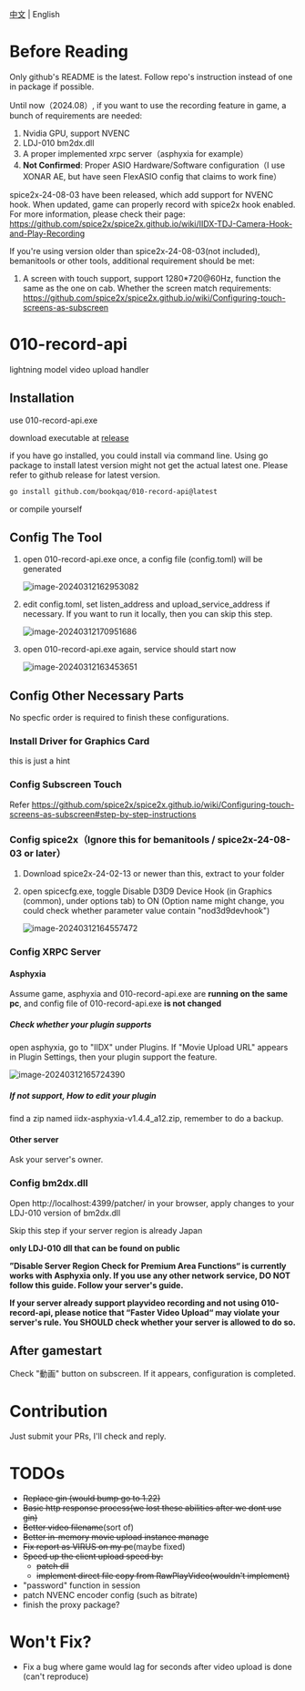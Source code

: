[中文](./README-zh.md) | English

# Before Reading

Only github's README is the latest. Follow repo's instruction instead of one in package if possible.

Until now（2024.08）, if you want to use the recording feature in game, a bunch of requirements are needed:

1. Nvidia GPU, support NVENC
2. LDJ-010 bm2dx.dll
3. A proper implemented xrpc server（asphyxia for example）
4. **Not Confirmed**: Proper ASIO Hardware/Software configuration（I use XONAR AE, but have seen FlexASIO config that claims to work fine）

spice2x-24-08-03 have been released, which add support for NVENC hook. When updated, game can properly record with spice2x hook enabled. For more information, please check their page: https://github.com/spice2x/spice2x.github.io/wiki/IIDX-TDJ-Camera-Hook-and-Play-Recording

If you're using version older than spice2x-24-08-03(not included), bemanitools or other tools, additional requirement should be met:

1. A screen with touch support, support 1280*720@60Hz, function the same as the one on cab. Whether the screen match requirements:  https://github.com/spice2x/spice2x.github.io/wiki/Configuring-touch-screens-as-subscreen

# 010-record-api

lightning model video upload handler

## Installation

use 010-record-api.exe

download executable at [release](https://github.com/bookqaq/010-record-api/releases/)

if you have go installed, you could install via command line. Using go package to install latest version might not get the actual latest one. Please refer to github release for latest version.

```bash
go install github.com/bookqaq/010-record-api@latest
```

or compile yourself

## Config The Tool

1. open 010-record-api.exe once, a config file (config.toml) will be generated

   ![image-20240312162953082](https://github.com/bookqaq/010-record-api/blob/images/image-20240312162953082.png?raw=true)

2. edit config.toml, set listen_address and upload_service_address if necessary. If you want to run it locally, then you can skip this step.

   ![image-20240312170951686](https://github.com/bookqaq/010-record-api/blob/images/image-20240313170201467.png?raw=true)

3. open 010-record-api.exe again, service should start now

   ![image-20240312163453651](https://github.com/bookqaq/010-record-api/blob/images/image-20240312163453651.png?raw=true)

## Config Other Necessary Parts

No specfic order is required to finish these configurations.

### Install Driver for Graphics Card

this is just a hint

### Config Subscreen Touch

Refer https://github.com/spice2x/spice2x.github.io/wiki/Configuring-touch-screens-as-subscreen#step-by-step-instructions

### Config spice2x（Ignore this for bemanitools / spice2x-24-08-03 or later）

1. Download spice2x-24-02-13 or newer than this, extract to your folder

2. open spicecfg.exe, toggle Disable D3D9 Device Hook (in Graphics (common), under options tab) to ON (Option name might change, you could check whether parameter value contain "nod3d9devhook")

   ![image-20240312164557472](https://github.com/bookqaq/010-record-api/blob/images/image-20240312164557472.png?raw=true)

### Config XRPC Server

#### Asphyxia

Assume game, asphyxia and 010-record-api.exe are **running on the same pc**, and config file of 010-record-api.exe **is not changed**

##### Check whether your plugin supports

open asphyxia, go to "IIDX" under Plugins. If "Movie Upload URL" appears in Plugin Settings, then your plugin support the feature.

![image-20240312165724390](https://github.com/bookqaq/010-record-api/blob/images/image-20240312165724390.png?raw=true)

##### If not support, How to edit your plugin

find a zip named iidx-asphyxia-v1.4.4_a12.zip, remember to do a backup.

#### Other server

Ask your server's owner.

### Config bm2dx.dll

Open http://localhost:4399/patcher/ in your browser, apply changes to your LDJ-010 version of bm2dx.dll

Skip this step if your server region is already Japan

**only LDJ-010 dll that can be found on public**

**”Disable Server Region Check for Premium Area Functions“ is currently works with Asphyxia only. If you use any other network service, DO NOT follow this guide. Follow your server's guide.**

**If your server already support playvideo recording and not using 010-record-api, please notice that “Faster Video Upload“ may violate your server's rule. You SHOULD check whether your server is allowed to do so.**

## After gamestart

Check "動画" button on subscreen. If it appears,  configuration is completed.

# Contribution

Just submit your PRs, I'll check and reply.

# TODOs

- ~~Replace gin (would bump go to 1.22)~~
- ~~Basic http response process(we lost these abilities after we dont use gin)~~
- ~~Better video filename~~(sort of)
- ~~Better in-memory movie upload instance manage~~
- ~~Fix report as VIRUS on my pc~~(maybe fixed)
- ~~Speed up the client upload speed by:~~
   - ~~patch dll~~
   - ~~implement direct file copy from RawPlayVideo(wouldn't implement)~~
- "password" function in session
- patch NVENC encoder config (such as bitrate)
- finish the proxy package?

# Won't Fix?
- Fix a bug where game would lag for seconds after video upload is done (can't reproduce)